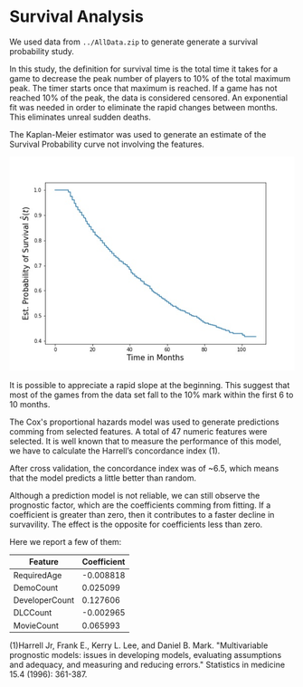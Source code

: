 # Survival Analysis
We used data from ``../AllData.zip`` to generate generate a survival probability study. 

In this study, the definition for survival time is the total time it takes for a game to decrease the peak number of players to 10% of the total maximum peak. The timer starts once that maximum is reached. If a game has not reached 10% of the peak, the data is considered censored. An exponential fit was needed in order to eliminate the rapid changes between months. This eliminates unreal sudden deaths.

The Kaplan-Meier estimator was used to generate an estimate of the Survival Probability curve not involving the features.

![](Est_surv_prob.jpg?raw=true)

It is possible to appreciate a rapid slope at the beginning. This suggest that most of the games from the data set fall to the 10% mark within the first 6 to 10 months.

The  Cox's proportional hazards model was used to generate predictions comming from selected features. A total of 47 numeric features were selected. It is well known that to measure the performance of this model, we have to calculate the Harrell’s concordance index (1).

After cross validation, the concordance index was of ~6.5, which means that the model predicts a little better than random.

Although a prediction model is not reliable, we can still observe the prognostic factor, which are the coefficients comming from fitting. If a coefficient is greater than zero, then it contributes to a faster decline in survavility. The effect is the opposite for coefficients less than zero.

Here we report a few of them:

| Feature | Coefficient |
|-------|----------------|
|RequiredAge|-0.008818|
|DemoCount|0.025099|
|DeveloperCount|0.127606|
|DLCCount|-0.002965|
|MovieCount|0.065993|



(1)Harrell Jr, Frank E., Kerry L. Lee, and Daniel B. Mark. "Multivariable prognostic models: issues in developing models, evaluating assumptions and adequacy, and measuring and reducing errors." Statistics in medicine 15.4 (1996): 361-387.

